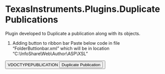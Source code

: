 # TexasInstruments.Plugins.DuplicatePublications
Plugin developed to Duplicate a publication along with its objects.
1.	Adding button to ribbon bar
Paste below code in file “FolderButtionbar.xml” which will be in location “C:\InfoShare\Web\Author\ASP\XSL”

<BUTTON CHECKACCESS="Y">
    <!-- Duplicate Publications -->
    <CARDTYPE>VDOCTYPEPUBLICATION</CARDTYPE>
    <INPUT type="button" NAME="Duplicate Publication" onClick="DuplicatePublication()" VALUE="Duplicate Publication" class="button" ICON="UIFramework/export.32x32.png" SHOWTEXT="Y"/>
    <SCRIPT language="JAVASCRIPT">
      <![CDATA[
        function DuplicatePublication()
        {
		  var iPos;
          var FolderName;
          var FolderId;
          var FolderPath;
          var FolderUsergroup;
          var FolderType;
          var SelectedCards = parent.DataFrame.aDragLogicalArray;
          var SelectedCard;

          SelectedCard ='';
		  
		  FolderId = parent.DataFrame.document.FolderContentData.FOLDER.value;
          FolderName = parent.DataFrame.document.FolderContentData.CurrentFolderName.value;
          FolderPath=parent.DataFrame.document.FolderContentData.PathNames.value;
          IPos=FolderPath.lastIndexOf("|");
          if (IPos>0) FolderPath=FolderPath.substring(IPos+1);
		  
		  FolderUsergroup = parent.DataFrame.document.FolderContentData.FolderUsrGrp.value;
          FolderType =  'VDOCTYPENONE'; 
		  
		  for( i = 0, j=0, lArray=parent.DataFrame.aDragLogicalArray; i < parent.DataFrame.aDragLogicalArray.length ; i++)
          {
            if (lArray[i] != undefined)
            {
              IPos = lArray[i].lastIndexOf("|");
              if (IPos > 0) SelectedCard= lArray[i].substring(IPos+1)
            }
          }

          var WindowStr = "dependent=yes,toolbar=no,width=450,height=250,resizable=yes,scrollbars=auto,menubar=no,status=yes";
		  
		  if (SelectedCard.length==0)
          {
            alert("Please select an object");
          }
		  else
          {            
			FolderAssistForObjects('Duplicate Publications', FolderId, FolderName, FolderUsergroup, FolderType, FolderPath, 'PerformDuplicatePublication()', '');
          }
        }
    ]]>
    </SCRIPT>
  </BUTTON>
 
2.	JavaScript function to call new ASP file

Add below code in file “FolderButton.js” which will be in location “C:\InfoShare\Web\Author\ASP\FolderAssist”

function PerformDuplicatePublication()
{
// This function is executed when FolderAssist OK button is pressed.
//   - used for "moving objects to another location

  	var NewFolderId = parent.TreeFrame.GetSelected();
	var NewFolderName = parent.TreeFrame.GetCurrentName();
	var OldFolderId = parent.TreeFrmFolderId;
	var OldFolderName = parent.TreeFrmFolderName;
  
// Make String of array of selected cards. String is not part of QueryString, but will be submitted in "TreeFrm"-form.
  
   var lNoOfDocsSelected =window.top.opener.parent.DataFrame.aDragLogicalArray.length;
	var SelectedCards = window.top.opener.parent.DataFrame.aDragLogicalArray;

	var CardIds;
	var IPos;
	var Total = 0;
	CardIds='';
	if (lNoOfDocsSelected>0)
	{
		for( i = 0, j=0, lArray=SelectedCards; i < lArray.length ; i++)
		{
			if (lArray[i] != undefined)
			{
				IPos = lArray[i].lastIndexOf("|");
				if (IPos > -1)
				{
					if (Total++==0)
						CardIds= lArray[i].substring(IPos+1)
					else
						CardIds= CardIds.toString() + ', ' + lArray[i].substring(IPos+1);
				}
			}
		}
		parent.TreeFrmCardIds = CardIds.toString();
		document.SubmitTreeFrm.CardIds.value = CardIds.toString();
   }
   
   var url =  "../DuplicatePublication.asp?OldFolderId=" + encodeURIComponent(OldFolderId) + "&NewFolderId=" + encodeURIComponent(NewFolderId) + "&DestinationFolderName=" + encodeURIComponent(NewFolderName) + "&SourceFolderName=" + encodeURIComponent(OldFolderName) + "&Total=" + encodeURIComponent(Total);

   document.SubmitTreeFrm.action = url;
   document.SubmitTreeFrm.submit();
}
 

3.	Create new ASP file to trigger the event: 
    A new ASP file “DuplicatePublication.asp” is created to call the duplicate background task. Save it in location "C:\InfoShare\Web\Author\ASP"
    
4.	Update “XML Background Task Setting” from CM web client with below lines of code:

    <!-- Clone Publication ============================================================ -->
    <handler eventType="CLONEPUBLICATION">
      <scheduler executeSynchronously="false" />
      <authorization type="authenticationContext" />
      <execution timeout="01:00:00" recoveryGracePeriod="00:10:00" isolationLevel="None" useSingleThreadApartment="false" />
      <activator>
        <net name="ClonePublication">
          <parameters>
            <parameter name="Action">Clone Publication</parameter>
          </parameters>
        </net>
      </activator>
      <errorHandler maximumRetries="0" />
    </handler>
  
  Add te reference in both default and console roles.
 <add ref="CLONEPUBLICATION" /> 

5. Compile the code and put the compiled dll in location "C:\InfoShare\App\Plugins".

6. Restart BackgroundTask service and Component services in CM server.
